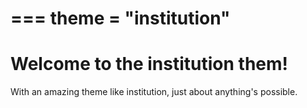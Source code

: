 ===
theme = "institution"
===
# Welcome to the institution them!
With an amazing theme like institution, just about anything's possible.
